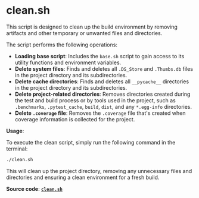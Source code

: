 # clean.sh

This script is designed to clean up the build environment by removing artifacts and other temporary or unwanted files and directories.

The script performs the following operations:

- **Loading base script**: Includes the `base.sh` script to gain access to its utility functions and environment variables.
- **Delete system files**: Finds and deletes all `.DS_Store` and `.Thumbs.db` files in the project directory and its subdirectories.
- **Delete cache directories**: Finds and deletes all `__pycache__` directories in the project directory and its subdirectories.
- **Delete project-related directories**: Removes directories created during the test and build process or by tools used in the project, such as `.benchmarks`, `.pytest_cache`, `build`, `dist`, and any `*.egg-info` directories.
- **Delete `.coverage` file**: Removes the `.coverage` file that's created when coverage information is collected for the project.

**Usage**:

To execute the clean script, simply run the following command in the terminal:

```sh
./clean.sh
```

This will clean up the project directory, removing any unnecessary files and directories and ensuring a clean environment for a fresh build.

**Source code**: [**`clean.sh`**](../../scripts/clean.sh)
